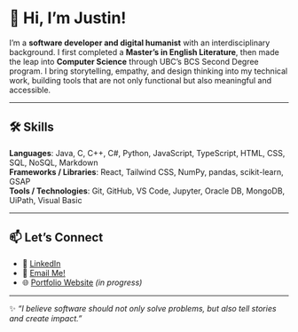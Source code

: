 # 👋 Hi, I’m Justin!  

I’m a **software developer and digital humanist** with an interdisciplinary background. I first completed a **Master’s in English Literature**, then made the leap into **Computer Science** through UBC’s BCS Second Degree program. I bring storytelling, empathy, and design thinking into my technical work, building tools that are not only functional but also meaningful and accessible.  

---

## 🛠️ Skills

**Languages**: Java, C, C++, C#, Python, JavaScript, TypeScript, HTML, CSS, SQL, NoSQL, Markdown  
**Frameworks / Libraries**: React, Tailwind CSS, NumPy, pandas, scikit-learn, GSAP  
**Tools / Technologies**: Git, GitHub, VS Code, Jupyter, Oracle DB, MongoDB, UiPath, Visual Basic  

---

## 📫 Let’s Connect

- 💼 [LinkedIn](https://www.linkedin.com/in/justin-galimpin/)  
- 📧 [Email Me!](mailto:justingalimpin@gmail.com)  
- 🌐 [Portfolio Website](#) *(in progress)*  

---

✨ *“I believe software should not only solve problems, but also tell stories and create impact.”*  
